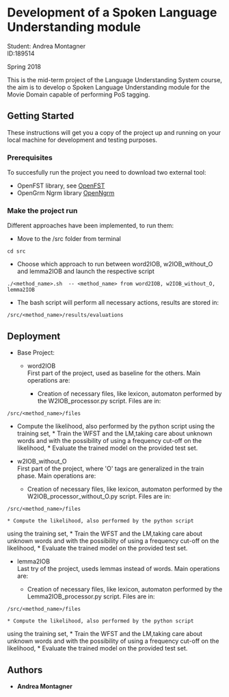 # Development of a Spoken Language Understanding module 

Student: Andrea Montagner  
ID:189514

Spring 2018

This is the mid-term project of the Language Understanding System course, the aim is to develop o Spoken Language Understanding module for the Movie Domain capable of performing PoS tagging.

## Getting Started

These instructions will get you a copy of the project up and running on your local machine for development and testing purposes.

### Prerequisites

To succesfully run the project you need to download two external tool:  
   
* OpenFST library, see [OpenFST](http://www.openfst.org/twiki/bin/view/FST/WebHome)
* OpenGrm Ngrm library [OpenNgrm](http://www.opengrm.org)


### Make the project run

Different approaches have been implemented, to run them:  

* Move to the /src folder from terminal 
```
cd src
```

* Choose which approach to run between word2IOB, w2IOB_without_O and lemma2IOB and launch the respective script
```
./<method_name>.sh  -- <method_name> from word2IOB, w2IOB_without_O, lemma2IOB
```

* The bash script will perform all necessary actions, results are stored in:

```
/src/<method_name>/results/evaluations
```

## Deployment

* Base Project: 
  * word2IOB  
   First part of the project, used as baseline for the others. Main operations are:  
   
    * Creation of necessary files, like lexicon, automaton performed by the W2IOB_processor.py script. Files are in:

```
/src/<method_name>/files  
```
  
   * Compute the likelihood, also performed by the python script
using the training set,
    * Train the WFST and the LM,taking care about unknown words and with the possibility of using a frequency cut-off on the likelihood,
    * Evaluate the trained model on the provided test set.

  * w2IOB_without_O  
   First part of the project, where 'O' tags are generalized in the train phase. Main operations are:  
   
    * Creation of necessary files, like lexicon, automaton performed by the W2IOB_processor_without_O.py script. Files are in:
```
/src/<method_name>/files
```
 
    * Compute the likelihood, also performed by the python script
using the training set,
    * Train the WFST and the LM,taking care about unknown words and with the possibility of using a frequency cut-off on the likelihood,
    * Evaluate the trained model on the provided test set.

  * lemma2IOB  
   Last try of the project, useds lemmas instead of words. Main operations are:  
   
    * Creation of necessary files, like lexicon, automaton performed by the Lemma2IOB_processor.py script. Files are in:
```
/src/<method_name>/files
```
  
    * Compute the likelihood, also performed by the python script
using the training set,
    * Train the WFST and the LM,taking care about unknown words and with the possibility of using a frequency cut-off on the likelihood,
    * Evaluate the trained model on the provided test set.

## Authors

* **Andrea Montagner** 

